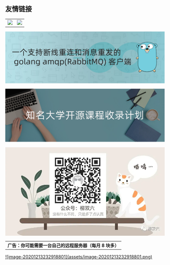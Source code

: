 ## 友情链接

<table><tr>
<td align="center"><a href="https://gitee.com/super9du"><img src="https://img.shields.io/badge/Follow-Gitee-red"></a></td>
<td align="center"><a href="https://github.com/super9du"><img src="https://img.shields.io/badge/Follow-Github-blue"></a></td>
</tr></table>

[![amqp](assets/amqp.png)](https://gitee.com/super9du/ezmq)

[![知名大学开源课程收录计划](assets/知名大学开源课程收录计划.png)](https://github.com/super9du/ggs-ddu)

![img](assets/4281364.webp)

<table>
    <tr><td><strong>广告：你可能需要一台自己的远程服务器（每月 8 块多）</strong></td></tr>
</table>
<a href="https://curl.qcloud.com/iTI9549b">![image-20201213232918801](assets/image-20201213232918801.png)</a>